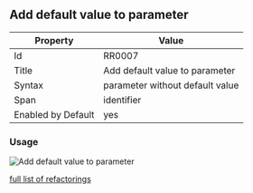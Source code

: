 ## Add default value to parameter

Property | Value
--- | --- 
Id | RR0007
Title | Add default value to parameter
Syntax | parameter without default value
Span | identifier
Enabled by Default | yes

### Usage

![Add default value to parameter](../../images/refactorings/AddDefaultValueToParameter.png)

[full list of refactorings](Refactorings.md)
